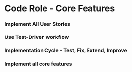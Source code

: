 # Code Role - Core Features

### Implement All User Stories
### Use Test-Driven workflow
### Implementation Cycle - Test, Fix, Extend, Improve
### Implement all core features